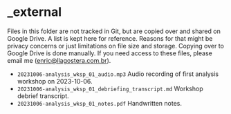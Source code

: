 # \_external

Files in this folder are not tracked in Git, but are copied over and shared on Google Drive. A list is kept here for reference. Reasons for that might be privacy concerns or just limitations on file size and storage. Copying over to Google Drive is done manually. If you need access to these files, please email me (enric@llagostera.com.br).

- `20231006-analysis_wksp_01_audio.mp3` Audio recording of first analysis workshop on 2023-10-06.
- `20231006-analysis_wksp_01_debriefing_transcript.md` Workshop debrief transcript.
- `20231006-analysis_wksp_01_notes.pdf` Handwritten notes.
